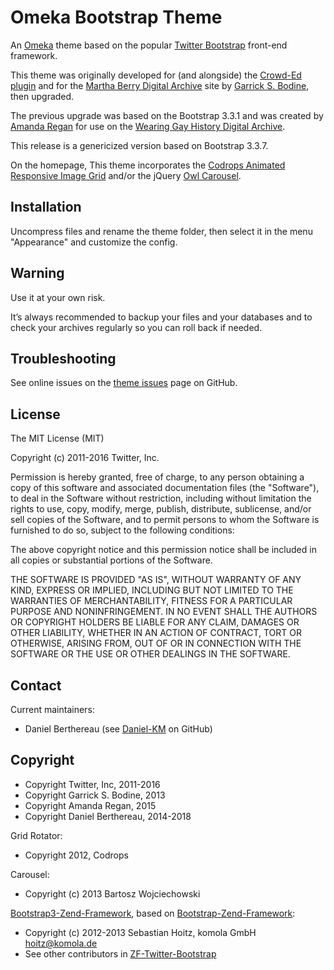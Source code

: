 Omeka Bootstrap Theme
=====================

An [Omeka] theme based on the popular [Twitter Bootstrap] front-end framework.

This theme was originally developed for (and alongside) the [Crowd-Ed plugin]
and for the [Martha Berry Digital Archive] site by [Garrick S. Bodine], then
upgraded.

The previous upgrade was based on the Bootstrap 3.3.1 and was created by [Amanda Regan]
for use on the [Wearing Gay History Digital Archive].

This release is a genericized version based on Bootstrap 3.3.7.

On the homepage, This theme incorporates the [Codrops Animated Responsive Image Grid]
and/or the jQuery [Owl Carousel].


Installation
------------

Uncompress files and rename the theme folder, then select it in the menu "Appearance"
and customize the config.


Warning
-------

Use it at your own risk.

It’s always recommended to backup your files and your databases and to check
your archives regularly so you can roll back if needed.


Troubleshooting
---------------

See online issues on the [theme issues] page on GitHub.


License
-------

The MIT License (MIT)

Copyright (c) 2011-2016 Twitter, Inc.

Permission is hereby granted, free of charge, to any person obtaining a copy
of this software and associated documentation files (the "Software"), to deal
in the Software without restriction, including without limitation the rights
to use, copy, modify, merge, publish, distribute, sublicense, and/or sell
copies of the Software, and to permit persons to whom the Software is
furnished to do so, subject to the following conditions:

The above copyright notice and this permission notice shall be included in
all copies or substantial portions of the Software.

THE SOFTWARE IS PROVIDED "AS IS", WITHOUT WARRANTY OF ANY KIND, EXPRESS OR
IMPLIED, INCLUDING BUT NOT LIMITED TO THE WARRANTIES OF MERCHANTABILITY,
FITNESS FOR A PARTICULAR PURPOSE AND NONINFRINGEMENT. IN NO EVENT SHALL THE
AUTHORS OR COPYRIGHT HOLDERS BE LIABLE FOR ANY CLAIM, DAMAGES OR OTHER
LIABILITY, WHETHER IN AN ACTION OF CONTRACT, TORT OR OTHERWISE, ARISING FROM,
OUT OF OR IN CONNECTION WITH THE SOFTWARE OR THE USE OR OTHER DEALINGS IN
THE SOFTWARE.


Contact
-------

Current maintainers:

* Daniel Berthereau (see [Daniel-KM] on GitHub)


Copyright
---------

* Copyright Twitter, Inc, 2011-2016
* Copyright Garrick S. Bodine, 2013
* Copyright Amanda Regan, 2015
* Copyright Daniel Berthereau, 2014-2018

Grid Rotator:

* Copyright 2012, Codrops

Carousel:

*  Copyright (c) 2013 Bartosz Wojciechowski

[Bootstrap3-Zend-Framework], based on [Bootstrap-Zend-Framework]:

* Copyright (c) 2012-2013 Sebastian Hoitz, komola GmbH hoitz@komola.de
* See other contributors in [ZF-Twitter-Bootstrap]


[Omeka]: https://omeka.org
[Twitter Bootstrap]: https://getbootstrap.com
[Crowd-Ed plugin]: https://github.com/gsbodine/crowd-ed
[Martha Berry Digital Archive]: https://mbda.berry.edu
[Wearing Gay History Digital Archive]: https://www.wearinggayhistory.com
[Codrops Animated Responsive Image Grid]: https://github.com/codrops/AnimatedResponsiveImageGrid
[Owl Carousel]: http://www.owlgraphic.com/owlcarousel/
[theme issues]: https://github.com/Daniel-KM/Omeka-theme-Bootstrap/issues
[Garrick S. Bodine]: https://github.com/gsbodine
[Amanda Regan]: https://github.com/regan008
[Bootstrap-Zend-Framework]: https://github.com/komola/Bootstrap-Zend-Framework
[Bootstrap3-Zend-Framework]: https://github.com/paladisco/Bootstrap3-Zend-Framework
[ZF-Twitter-Bootstrap]: https://github.com/lciolecki/zf-twitter-bootstrap
[Daniel-KM]: https://github.com/Daniel-KM "Daniel Berthereau"
